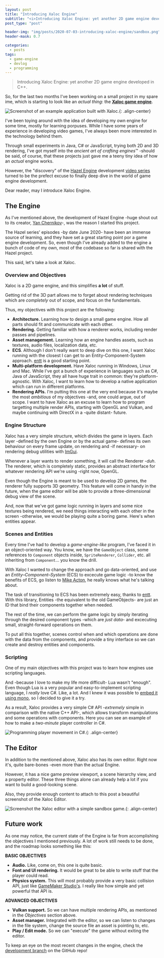 ```yaml
---
layout: post
title: "Introducing Xaloc Engine"
subtitle: "<i>Introducing Xaloc Engine: yet another 2D game engine developed in C++.</i>"
post_type: "post"

header-img: "img/posts/2020-07-03-introducing-xaloc-engine/sandbox.png"
header-mask: 0.7

categories:
  - posts
tags:
  - game-engine
  - devlog
  - programming
---
```


> Introducing Xaloc Engine: yet another 2D game engine developed in C++.

So, for the last two months I've been working on a small project in my spare ime, which
is starting to look like an *actual thing*: the [**Xaloc game engine**](https://github.com/pacojq/Xaloc).

![Screenshot of an example application built with Xaloc.](/img/posts/2020-07-03-introducing-xaloc-engine/sandbox.png){: .align-center}

I've been toying around with the idea of developing my own engine for some time, mostly
for learning porpuses. While I have some years of experience in developing video games,
I've always been more interested in the technology behind them.

Through small experiments in Java, C# or JavaScript, trying both 2D and 3D rendering, I've
got myself into the *ancient art of crafting engines*™ -should be said, of course, that
these projects just gave me a teeny tiny idea of how an *actual* engine works.

However, the "discovery" of the [Hazel Engine](https://github.com/TheCherno/Hazel) development
[video series](https://www.youtube.com/watch?v=JxIZbV_XjAs&list=PLlrATfBNZ98dC-V-N3m0Go4deliWHPFwT)
turned to be the prefect excuse to finally deep dive in the world of game engine development.

Dear reader, may I introduce Xaloc Engine.


## The Engine

As I've mentioned above, the development of Hazel Engine -huge shout out to its creator, 
[Yan Chernikov](https://twitter.com/thecherno)-, was the reason I started this project.

The Hazel series' episodes -by date June 2020- have been an immense source of 
learning, and they have set a great starting point por a game engine development.
So, even though I've already added to the engine a bunch of code of my own, most of the
codebase so far is shared with the Hazel project.

This said, let's take a look at Xaloc.


### Overview and Objectives

Xaloc is a 2D game engine, and this simplifies **a lot** of stuff. 

Getting rid of the 3D part allows me to forget about rendering techniques which are 
*completely* out of scope, and focus on the fundamentals.

Thus, my objectives with this project are the following:

  - **Architecture.** Learning how to design a small game engine. How all parts should fit 
  and communicate with each other.
  - **Rendering.** Getting familiar with how a renderer works, including render passes and
  pipelines.
  - **Asset management.** Learning how an engine handles assets, such as textures, audio files,
  localization data, etc. 
  - **ECS**. Although I don't really want to deep dive on this one, I want Xaloc running
  with the closest I can get to an Entity-Component-System approach. [entt](https://github.com/skypjack/entt) 
  is a good starting point.
  - **Multi-platform development.** Have Xaloc running in Windows, Linux and Mac. While I've got a bunch of experience in languages such as C#, Java of JavaScript, they all have huge trait in common: they're platform-agnostic.
  With Xaloc, I want to learn how to develop a native application which can run in different
  platforms.
  - **Rendering APIs.** I'm putting this one at the very end because it's maybe the most
  *ambitious* of my objectives -and, one could argue, out of scope. I want to have Xaloc as
  an excuse to learn how to program targetting multiple render APIs, starting with OpenGL and
  Vulkan, and maybe continuing with DirectX in a -quite distant- future.


### Engine Structure

Xaloc has a very simple structure, which divides the game in layers. Each layer -defined by
the own Engine or by the actual game- defines its own behaviour on every frame update,
on rendering and -if necessary- on rendering debug utilities with [ImGui](https://github.com/ocornut/imgui).

Whenever a layer wants to render something, it will call the Renderer -*duh*. The renderer,
which is completely static, provides an abstract interface for whatever rendering API we're
using -right now, OpenGL.

Even though the Engine is meant to be used to develop 2D games, the renderer fully supports
3D geometry. This feature will come in handy in the future, when the game editor will be
able to provide a three-dimensional debug view of the scene.

And, now that we've got game logic running in layers and some nice textures being rendered,
we need things interacting with each other in the screen -otherwise, we would be playing 
quite a boring game. Here's when entities appear.


### Scenes and Entities

Every time I've had to develop a *game-engine-like* program, I've faced it in an object-oriented
way. You know, we have the `GameObject` class, some references to `Component` objects inside, 
`SpriteRenderer`, `Collider`, etc. all inheriting from `Component`... you know the drill.

With Xaloc I wanted to change the approach and go data-oriented, and use an 
*Entity–Component–System* (ECS) to excecute game logic -to know the benefits of ECS, go listen to [Mike Acton](https://www.youtube.com/watch?v=rX0ItVEVjHc), he really knows what he's talking about. 

The task of transitioning to ECS has been extremely easy, thanks to [entt](https://github.com/skypjack/entt).
With this library, Entities -the equivalent to the old GameObjects- are just an ID that bind 
their components together when needed. 

The rest of the time, we can perform the game logic by simply iterating through the desired 
component types -which are *just data*- and excecuting small, straight-forward operations on them.

To put all this together, scenes control when and which operations are done with the data
from the components, and provide a tiny interface so we can create and destroy
entities and components.


### Scripting

One of my main objectives with this project was to learn how engines use scripting languages.

And -because I love to make my life more difficult- Lua wasn't "enough". Even though Lua is
a very popular and easy-to-implement scripting language, I *really* love C#. Like, a lot. And
I knew it was possible to [embed it using mono](https://www.mono-project.com/docs/advanced/embedding/scripting/), 
so I decided to give it a try.

As a result, Xaloc provides a very simple C# API -*extremely* simple in comparison with the
native C++ API-, which allows transform manipulations and some operations with components.
Here you can see an example of how to make a *two-minute* player controller in C#.

![Programming player movement in C#.](/img/posts/2020-07-03-introducing-xaloc-engine/csharp-demo.gif){: .align-center}


## The Editor

In addition to the mentioned above, Xaloc also has its own editor. Right now it's, quite 
bare-bones -even more than the actual Engine.

However, it has a nice game preview viewport, a scene hierarchy view, and a property editor.
These three things alone can already help a lot if you want to build a good-looking scene.

Also, they provide enough content to attach to this post a beautiful screenshot of the 
Xaloc Editor.

![Screenshot the Xaloc editor with a simple sandbox game.](/img/posts/2020-07-03-introducing-xaloc-engine/xaloc-editor.png){: .align-center}


## Future work

As one may notice, the current state of the Engine is far from accomplishing the objectives I
mentioned previously. A lot of work still needs to be done, and the roadmap looks something 
like this:

**BASIC OBJECTIVES**

- **Audio.** Like, come on, this one is quite basic.
- **Font and UI rendering.** It would be great to be able to write stuff that the player could read.
- **Physics system.** This will most probably provide a very basic collision API, just like 
[GameMaker Studio's](https://docs.yoyogames.com/source/dadiospice/002_reference/movement%20and%20collisions/collisions/index.html). 
I really like how simple and yet powerful that API is.

**ADVANCED OBJECTIVES**

- **Vulkan support.** So we can have multiple rendering APIs, as mentioned in the *Objectives*
section above.
- **Asset manager.** Integrated with the editor, so we can listen to changes in the file system, change the source file an asset is pointing to, etc.
- **Play / Edit mode.** So we can "execute" the game without exiting the editor.

To keep an eye on the most recent changes in the engine, check the 
[development branch](https://github.com/pacojq/Xaloc/tree/dev) on the GitHub repo!